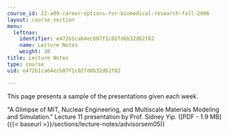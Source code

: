 ```yaml
---
course_id: 22-a09-career-options-for-biomedical-research-fall-2006
layout: course_section
menu:
  leftnav:
    identifier: e472b1ca64ecb07f1c02fd6b32d62f82
    name: Lecture Notes
    weight: 30
title: Lecture Notes
type: course
uid: e472b1ca64ecb07f1c02fd6b32d62f82

---
```


This page presents a sample of the presentations given each week.

"A Glimpse of MIT, Nuclear Engineering, and Multiscale Materials Modeling and Simulation." Lecture 11 presentation by Prof. Sidney Yip. ([PDF - 1.9 MB]({{< baseurl >}}/sections/lecture-notes/advisorsem05))